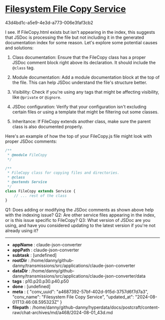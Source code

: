 # [Filesystem File Copy Service](https://claude.ai/chat/a4687392-57bf-402d-915d-3757d6f7d7a3)

43d4bd1c-a5e9-4e3d-a773-006e3faf3cb2

 I see. If FileCopy.html exists but isn't appearing in the index, this suggests that JSDoc is processing the file but not including it in the generated documentation index for some reason. Let's explore some potential causes and solutions:

1. Class documentation:
   Ensure that the FileCopy class has a proper JSDoc comment block right above its declaration. It should include the `@class` tag.

2. Module documentation:
   Add a module documentation block at the top of the file. This can help JSDoc understand the file's structure better.

3. Visibility:
   Check if you're using any tags that might be affecting visibility, like `@private` or `@ignore`.

4. JSDoc configuration:
   Verify that your configuration isn't excluding certain files or using a template that might be filtering out some classes.

5. Inheritance:
   If FileCopy extends another class, make sure the parent class is also documented properly.

Here's an example of how the top of your FileCopy.js file might look with proper JSDoc comments:

```javascript
/**
 * @module FileCopy
 */

/**
 * FileCopy class for copying files and directories.
 * @class
 * @extends Service
 */
class FileCopy extends Service {
    // ... rest of the class
}
```

Q1: Does adding or modifying the JSDoc comments as shown above help with the indexing issue?
Q2: Are other service files appearing in the index, or is this issue specific to FileCopy?
Q3: What version of JSDoc are you using, and have you considered updating to the latest version if you're not already using it?

---

* **appName** : claude-json-converter
* **appPath** : claude-json-converter
* **subtask** : [undefined]
* **rootDir** : /home/danny/github-danny/transmissions/src/applications/claude-json-converter
* **dataDir** : /home/danny/github-danny/transmissions/src/applications/claude-json-converter/data
* **tags** : p10.p20.p30.p40.p50
* **done** : [undefined]
* **meta** : {
  "conv_uuid": "a4687392-57bf-402d-915d-3757d6f7d7a3",
  "conv_name": "Filesystem File Copy Service",
  "updated_at": "2024-08-01T13:46:08.595323Z"
}
* **filepath** : /home/danny/github-danny/hyperdata/docs/postcraft/content-raw/chat-archives/md/a468/2024-08-01_43d.md